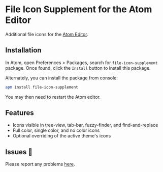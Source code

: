 # File Icon Supplement for the Atom Editor

Additional file icons for the [Atom Editor](http://atom.io).

## Installation

In Atom, open Preferences > Packages, search for `file-icon-supplement` package. Once found, click the `Install` button to install this package.

Alternately, you can install the package from console:

```bash
apm install file-icon-supplement
```

You may then need to restart the Atom editor.

## Features

* Icons visible in tree-view, tab-bar, fuzzy-finder, and find-and-replace
* Full color, single color, and no color icons
* Optional overriding of the active theme's icons

## Issues :bug:

Please report any problems [here](https://github.com/sscotth/file-icon-supplement/issues).
